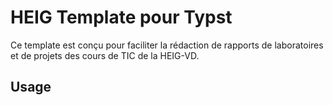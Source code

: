 # HEIG Template pour Typst

Ce template est conçu pour faciliter la rédaction de rapports de laboratoires et de projets des cours de TIC de la HEIG-VD.

## Usage 

